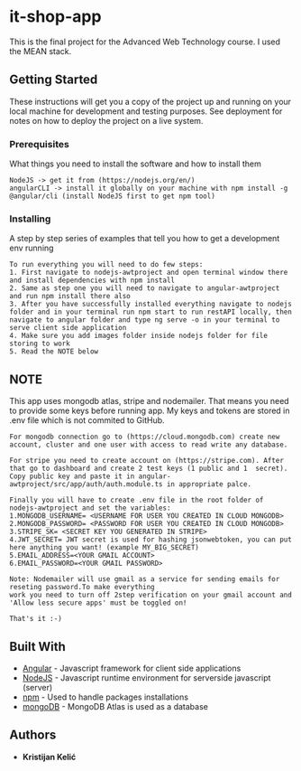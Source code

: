 # it-shop-app

This is the final project for the Advanced Web Technology course. I used the MEAN stack.

## Getting Started

These instructions will get you a copy of the project up and running on your local machine for development and testing purposes. See deployment for notes on how to deploy the project on a live system.

### Prerequisites

What things you need to install the software and how to install them

```
NodeJS -> get it from (https://nodejs.org/en/)
angularCLI -> install it globally on your machine with npm install -g @angular/cli (install NodeJS first to get npm tool)
```

### Installing

A step by step series of examples that tell you how to get a development env running

```
To run everything you will need to do few steps:
1. First navigate to nodejs-awtproject and open terminal window there and install dependencies with npm install
2. Same as step one you will need to navigate to angular-awtproject and run npm install there also
3. After you have successfully installed everything navigate to nodejs folder and in your terminal run npm start to run restAPI locally, then navigate to angular folder and type ng serve -o in your terminal to serve client side application
4. Make sure you add images folder inside nodejs folder for file storing to work
5. Read the NOTE below
```

## NOTE

This app uses mongodb atlas, stripe and nodemailer. That means you need to provide some keys before running app.
My keys and tokens are stored in .env file which is not commited to GitHub.

```
For mongodb connection go to (https://cloud.mongodb.com) create new account, cluster and one user with access to read write any database.

For stripe you need to create account on (https://stripe.com). After that go to dashboard and create 2 test keys (1 public and 1  secret). Copy public key and paste it in angular-awtproject/src/app/auth/auth.module.ts in appropriate palce.

Finally you will have to create .env file in the root folder of nodejs-awtproject and set the variables:
1.MONGODB_USERNAME= <USERNAME FOR USER YOU CREATED IN CLOUD MONGODB>
2.MONGODB_PASSWORD= <PASSWORD FOR USER YOU CREATED IN CLOUD MONGODB>
3.STRIPE_SK= <SECRET KEY YOU GENERATED IN STRIPE>
4.JWT_SECRET= JWT secret is used for hashing jsonwebtoken, you can put here anything you want! (example MY_BIG_SECRET)
5.EMAIL_ADDRESS=<YOUR GMAIL ACCOUNT>
6.EMAIL_PASSWORD=<YOUR GMAIL PASSWORD>

Note: Nodemailer will use gmail as a service for sending emails for reseting password.To make everything
work you need to turn off 2step verification on your gmail account and 'Allow less secure apps' must be toggled on!

That's it :-)
```

## Built With

- [Angular](https://angular.io/) - Javascript framework for client side applications
- [NodeJS](https://nodejs.org/en/) - Javascript runtime environment for serverside javascript (server)
- [npm](https://www.npmjs.com/) - Used to handle packages installations
- [mongoDB](https://www.mongodb.com/) - MongoDB Atlas is used as a database

## Authors

- **Kristijan Kelić**
